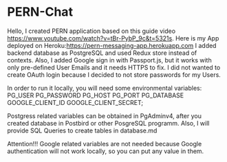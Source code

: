 # PERN-Chat
Hello, I created PERN application based on this guide video https://www.youtube.com/watch?v=tBr-PybP_9c&t=5321s.
Here is my App deployed on Heroku:https://pern-messaging-app.herokuapp.com
I added backend database as PostgreSQL and used Redux store instead of contexts.
Also, I added Google sign in with Passport.js, but it works with only pre-defined User Emails and it needs HTTPS to fix.
I did not wanted to create OAuth login because I decided to not store passwords for my Users.

In order to run it locally, you will need some environmental variables:
PG_USER
PG_PASSWORD
PG_HOST
PG_PORT
PG_DATABASE
GOOGLE_CLIENT_ID
GOOGLE_CLIENT_SECRET;

Postgress related variables can be obtained in PgAdminv4, after you created database in Postbird or other PosgreSQL programm.
Also, I will provide SQL Queries to create tables in database.md 


Attention!!!
Google related variables are not needed because Google authentication will not work locally, so you can put any value in them.
